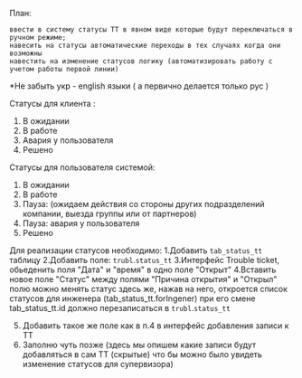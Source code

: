 

План:

    ввести в систему статусы ТТ в явном виде которые будут переключаться в ручном режиме;
    навесить на статусы автоматические переходы в тех случаях когда они возможны
    навестить на изменение статусов логику (автоматизировать работу с учетом работы первой линии)

*Не забыть укр - english языки ( а первично делается только рус )

Статусы для клиента :
1. В ожидании
2. В работе
3. Авария у пользователя
4. Решено

Статусы для пользователя системой:
1. В ожидании
2. В работе
3. Пауза: (ожидаем действия со стороны других подразделений компании, выезда группы или от партнеров)
4. Пауза: авария у пользователя
5. Решено

Для реализации статусов необходимо:
1.Добавить `tab_status_tt` таблицу 
2.Добавить поле: `trubl`.`status_tt`
3.Интерфейс Trouble ticket, обьеденить поля "Дата" и "время" в одно поле "Открыт"
4.Вставить новое поле "Статус" между полями "Причина открытия" и "Открыл" полю можно менять статус здесь же, нажав на него, откроется список статусов для инженера (tab_status_tt.forIngener) при его смене tab_status_tt.id должно перезаписаться в `trubl`.`status_tt`

5. Добавить такое же поле как в п.4 в интерфейс добавления записи к ТТ
6. Заполню чуть позже (здесь мы опишем какие записи будут добавляться в сам ТТ (скрытые) что бы можно было увидеть изменение статусов для супервизора) 